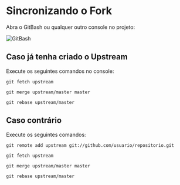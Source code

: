 # Sincronizando o Fork

Abra o GitBash ou qualquer outro console no projeto:

![GitBash](https://raw.githubusercontent.com/brunogoncalves/docs/master/github/imgs/print-gitbash.jpg)

## Caso já tenha criado o Upstream

Execute os seguintes comandos no console:

    git fetch upstream
    
    git merge upstream/master master
    
    git rebase upstream/master
    
## Caso contrário

Execute os seguintes comandos:

    git remote add upstream git://github.com/usuario/repositorio.git
    
    git fetch upstream
    
    git merge upstream/master master
    
    git rebase upstream/master
    
    
